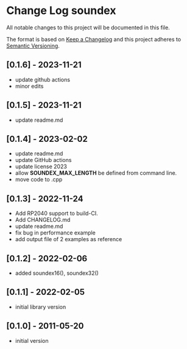 # Change Log soundex

All notable changes to this project will be documented in this file.

The format is based on [Keep a Changelog](http://keepachangelog.com/)
and this project adheres to [Semantic Versioning](http://semver.org/).


## [0.1.6] - 2023-11-21
- update github actions
- minor edits

## [0.1.5] - 2023-11-21
- update readme.md

## [0.1.4] - 2023-02-02
- update readme.md
- update GitHub actions
- update license 2023
- allow **SOUNDEX_MAX_LENGTH** be defined from command line.
- move code to .cpp

## [0.1.3] - 2022-11-24
- Add RP2040 support to build-CI.
- Add CHANGELOG.md
- update readme.md
- fix bug in performance example
- add output file of 2 examples as reference

## [0.1.2] - 2022-02-06
- added soundex16(), soundex32()

## [0.1.1] - 2022-02-05
- initial library version

## [0.1.0] - 2011-05-20
- initial version

